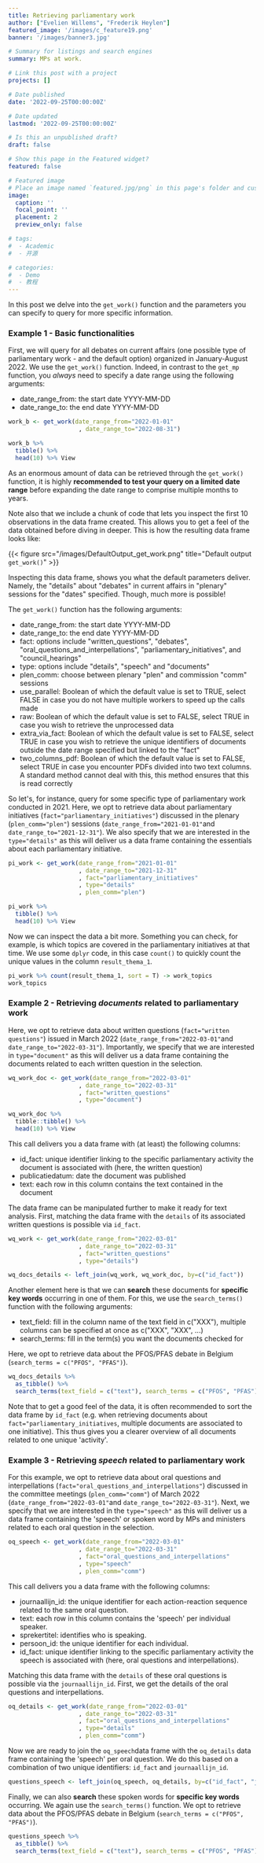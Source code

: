 ```yaml
---
title: Retrieving parliamentary work
author: ["Evelien Willems", "Frederik Heylen"]
featured_image: '/images/c_feature19.png'
banner: '/images/banner3.jpg'

# Summary for listings and search engines
summary: MPs at work. 

# Link this post with a project
projects: []

# Date published
date: '2022-09-25T00:00:00Z'

# Date updated
lastmod: '2022-09-25T00:00:00Z'

# Is this an unpublished draft?
draft: false

# Show this page in the Featured widget?
featured: false

# Featured image
# Place an image named `featured.jpg/png` in this page's folder and customize its options here.
image:
  caption: ''
  focal_point: ''
  placement: 2
  preview_only: false

# tags:
#  - Academic
#  - 开源

# categories:
#  - Demo
#  - 教程
---
```



In this post we delve into the `get_work()` function and the parameters you can specify to query for more specific information.

### Example 1 - Basic functionalities

First, we will query for all debates on current affairs (one possible type of parliamentary work - and the default option) organized in January-August 2022. We use the `get_work()` function. Indeed, in contrast to the `get_mp` function, you *always* need to specify a date range using the following arguments:

* date_range_from: the start date YYYY-MM-DD
* date_range_to: the end date YYYY-MM-DD

```r
work_b <- get_work(date_range_from="2022-01-01"
                    , date_range_to="2022-08-31")
```
```r
work_b %>%
  tibble() %>%
  head(10) %>% View
```
As an enormous amount of data can be retrieved through the `get_work()` function, it is highly **recommended to test your query on a limited date range** before expanding the date range to comprise multiple months to years.

Note also that we include a chunk of code that lets you inspect the first 10 observations in the data frame created. This allows you to get a feel of the data obtained before diving in deeper. This is how the resulting data frame looks like: 

{{< figure src="/images/DefaultOutput_get_work.png" title="Default output `get_work()`" >}}

Inspecting this data frame, shows you what the default parameters deliver. Namely, the "details" about "debates" in current affairs in "plenary" sessions for the "dates" specified. Though, much more is possible!

The `get_work()` function has the following arguments:

* date_range_from: the start date YYYY-MM-DD
* date_range_to: the end date YYYY-MM-DD
* fact: options include "written_questions", "debates", "oral_questions_and_interpellations", "parliamentary_initiatives", and "council_hearings"
* type: options include "details", "speech" and "documents"
* plen_comm: choose between plenary "plen" and commission "comm" sessions
* use_parallel: Boolean of which the default value is set to TRUE, select FALSE in case you do not have multiple workers to speed up the calls made
* raw: Boolean of which the default value is set to FALSE, select TRUE in case you wish to retrieve the unprocessed data
* extra_via_fact: Boolean of which the default value is set to FALSE, select TRUE in case you wish to retrieve the unique identifiers of documents outside the date range specified but linked to the "fact"
* two_columns_pdf: Boolean of which the default value is set to FALSE, select TRUE in case you encounter PDFs divided into two text columns. A standard method cannot deal with this, this method ensures that this is read correctly

So let's, for instance, query for some specific type of parliamentary work conducted in 2021. Here, we opt to retrieve data about parliamentary initiatives (`fact="parliamentary_initiatives"`) discussed in the plenary (`plen_comm="plen"`) sessions (`date_range_from="2021-01-01"`and `date_range_to="2021-12-31"`). We also specify that we are interested in the `type="details"` as this will deliver us a data frame containing the essentials about each parliamentary initiative. 

```r
pi_work <- get_work(date_range_from="2021-01-01"
                    , date_range_to="2021-12-31"
                    , fact="parliamentary_initiatives"
                    , type="details"
                    , plen_comm="plen")
```
```r
pi_work %>%
  tibble() %>%
  head(10) %>% View
```
Now we can inspect the data a bit more. Something you can check, for example, is which topics are covered in the parliamentary initiatives at that time. We use some `dplyr` code, in this case `count()` to quickly count the unique values in the column `result_thema_1`.

```r
pi_work %>% count(result_thema_1, sort = T) -> work_topics
work_topics
```

### Example 2 - Retrieving *documents* related to parliamentary work

Here, we opt to retrieve data about written questions (`fact="written questions"`) issued in March 2022 (`date_range_from="2022-03-01"`and `date_range_to="2022-03-31"`). Importantly, we specify that we are interested in `type="document"` as this will deliver us a data frame containing the documents related to each written question in the selection.

```r
wq_work_doc <- get_work(date_range_from="2022-03-01"
                    , date_range_to="2022-03-31"
                    , fact="written_questions"
                    , type="document")  
```
```r
wq_work_doc %>%
  tibble::tibble() %>%
  head(10) %>% View
```

This call delivers you a data frame with (at least) the following columns:

* id_fact: unique identifier linking to the specific parliamentary activity the document is associated with (here, the written question)
* publicatiedatum: date the document was published
* text: each row in this column contains the text contained in the document

The data frame can be manipulated further to make it ready for text analysis. First, matching the data frame with the `details` of its associated written questions is possible via `id_fact`.

```r
wq_work <- get_work(date_range_from="2022-03-01"
                    , date_range_to="2022-03-31"
                    , fact="written_questions"
                    , type="details")  
```

```r
wq_docs_details <- left_join(wq_work, wq_work_doc, by=c("id_fact")) 
```

Another element here is that we can **search** these documents for **specific key words** occurring in one of them. For this, we use the `search_terms()` function with the following arguments: 

* text_field: fill in the column name of the text field in c("XXX"), multiple columns can be specified at once as c("XXX", "XXX", ...)
* search_terms: fill in the term(s) you want the documents checked for 

Here, we opt to retrieve data about the PFOS/PFAS debate in Belgium (`search_terms = c("PFOS", "PFAS")`).

```r
wq_docs_details %>%
  as_tibble() %>%
  search_terms(text_field = c("text"), search_terms = c("PFOS", "PFAS")) -> PFOS
```

Note that to get a good feel of the data, it is often recommended to sort the data frame by `id_fact` (e.g. when retrieving documents about `fact="parliamentary_initiatives`, multiple documents are associated to one initiative). This thus gives you a clearer overview of all documents related to one unique 'activity'. 

### Example 3 - Retrieving *speech* related to parliamentary work

For this example, we opt to retrieve data about oral questions and interpellations (`fact="oral_questions_and_interpellations"`) discussed in the committee meetings (`plen_comm="comm"`) of March 2022 (`date_range_from="2022-03-01"`and `date_range_to="2022-03-31"`). Next, we specify that we are interested in the `type="speech"` as this will deliver us a data frame containing the 'speech' or spoken word by MPs and ministers related to each oral question in the selection. 

```r
oq_speech <- get_work(date_range_from="2022-03-01"
                    , date_range_to="2022-03-31"
                    , fact="oral_questions_and_interpellations"
                    , type="speech"
                    , plen_comm="comm") 
```

This call delivers you a data frame with the following columns:
* journaallijn_id: the unique identifier for each action-reaction sequence related to the same oral question.
* text: each row in this column contains the 'speech' per individual speaker.
* sprekertitel: identifies who is speaking.
* persoon_id: the unique identifier for each individual.
* id_fact: unique identifier linking to the specific parliamentary activity the speech is associated with (here, oral questions and interpellations).

Matching this data frame with the `details` of these oral questions is possible via the `journaallijn_id`. First, we get the details of the oral questions and interpellations.

```r
oq_details <- get_work(date_range_from="2022-03-01"
                    , date_range_to="2022-03-31"
                    , fact="oral_questions_and_interpellations"
                    , type="details"
                    , plen_comm="comm") 
```
Now we are ready to join the `oq_speech`data frame with the `oq_details` data frame containing the 'speech' per oral question. We do this based on a combination of two unique identifiers: `id_fact` and `journaallijn_id`.

```r
questions_speech <- left_join(oq_speech, oq_details, by=c("id_fact", "journaallijn_id")) 
```

Finally, we can also **search** these spoken words for **specific key words** occurring. We again use the `search_terms()` function. We opt to retrieve data about the PFOS/PFAS debate in Belgium (`search_terms = c("PFOS", "PFAS")`). 

```r
questions_speech %>%
  as_tibble() %>%
  search_terms(text_field = c("text"), search_terms = c("PFOS", "PFAS")) -> PFAS_oq
```



